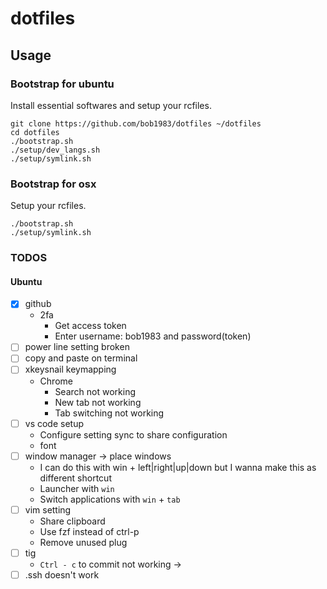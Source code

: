 # dotfiles
## Usage

### Bootstrap for ubuntu
Install essential softwares and setup your rcfiles.

```
git clone https://github.com/bob1983/dotfiles ~/dotfiles
cd dotfiles
./bootstrap.sh
./setup/dev_langs.sh
./setup/symlink.sh
```

### Bootstrap for osx
Setup your rcfiles.

```
./bootstrap.sh
./setup/symlink.sh
```

### TODOS
#### Ubuntu

- [x] github
  - 2fa
    - Get access token
    - Enter username: bob1983 and password(token)
- [ ] power line setting broken
- [ ] copy and paste on terminal
- [ ] xkeysnail keymapping
  - Chrome
    - Search not working
    - New tab not working
    - Tab switching not working
- [ ] vs code setup
  - Configure setting sync to share configuration
  - font
- [ ] window manager -> place windows
  - I can do this with win + left|right|up|down but I wanna make this as different shortcut
  - Launcher with `win`
  - Switch applications with `win` + `tab`
- [ ] vim setting
  - Share clipboard
  - Use fzf instead of ctrl-p
  - Remove unused plug
- [ ] tig
  - `Ctrl - c` to commit not working -> 
- [ ] .ssh doesn't work
